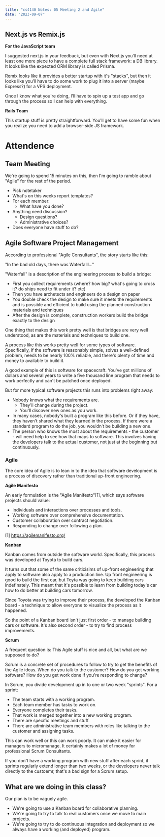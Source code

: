 ```yaml
---
title: "cs4140 Notes: 05 Meeting 2 and Agile"
date: "2023-09-07"
---
```


## Next.js vs Remix.js

**For the JavaScript team**

I suggested next.js in your feedback, but even with Next.js you'll
need at least one more piece to have a complete full stack framework:
a DB library. It looks like the expected ORM library is called Prisma.

Remix looks like it provides a better startup with it's "stacks", but
then it looks like you'll have to do some work to plug it into a
server (maybe Express?) for a VPS deployment.

Once I know what you're doing, I'll have to spin up a test app and go
through the process so I can help with everything.

**Rails Team**

This startup stuff is pretty straightforward. You'll get to have some
fun when you realize you need to add a browser-side JS framework.

# Attendence

## Team Meeting

We're going to spend 15 minutes on this, then I'm going to ramble
about "Agile" for the rest of the period.

 - Pick notetaker
 - What's on this weeks report templates?
 - For each member:
   - What have you done?
 - Anything need discussion? 
   - Design questions?
   - Administrative choices?
 - Does everyone have stuff to do?

## Agile Software Project Management

According to professional "Agile Consultants", the story starts like this:

"In the bad old days, there was Waterfalll..."

"Waterfall" is a description of the engineering process to build a bridge:

 - First you collect requirements (where? how big? what's going to
   cross it? do ships need to fit under it? etc)
 - Then you have archetects and engineers do a design on paper
 - You double check the design to make sure it meets the requirements
   and is possible and efficient to build using the planned
   construction materials and techniques
 - After the design is complete, construction workers build the bridge
   exactly to the design

One thing that makes this work pretty well is that bridges are very
well understood, as are the materials and techniques to build one.

A process like this works pretty well for some types of software.
Specifically, if the software is reasonably simple, solves a
well-defined problem, needs to be nearly 100% reliable, and there's
plenty of time and money to available to build it.

A good example of this is software for spacecraft. You've got millions
of dollars and several years to write a five thousand line program
that needs to work perfectly and can't be patched once deployed.

But for more typical software projects this runs into problems right away:

 - Nobody knows what the requirements are.
   - They'll change during the project.
   - You'll discover new ones as you work.
 - In many cases, nobody's built a program like this before. Or if
   they have, they haven't shared what they learned in the process. If
   there were a standard program to do the job, you wouldn't be
   building a new one.
 - The person who knows the most about the requirements - the
   customer - will need help to see how that maps to software. This
   involves having the developers talk to the actual customer, not
   just at the beginning but continuously.

### Agile

The core idea of Agile is to lean in to the idea that software
development is a process of discovery rather than traditional up-front
engineering.

**Agile Manifesto**

An early formulation is the "Agile Manifesto"[1], which says software
projects should value:

 - Individuals and interactions over processes and tools.
 - Working software over comprehensive documentation.
 - Customer collaboration over contract negotiation.
 - Responding to change over following a plan.
 
[1] https://agilemanifesto.org/

**Kanban**

Kanban comes from outside the software world. Specifically, this
process was developed at Toyota to build cars.

It turns out that some of the same criticisims of up-front engineering
that apply to software also apply to a production line. Up front
engineering is good to build the first car, but Toyta was going to
keep building cars indefinately. This meant that it's possible to
learn from building today's car how to do better at building cars
tomorrow.

Since Toyota was trying to improve their process, the developed the
Kanban board - a technique to allow everyone to visualize the process
as it happened.

So the point of a Kanban board isn't just first order - to manage
building cars or software. It's also second order - to try to find
process improvements.

**Scrum**

A frequent question is: This Agile stuff is nice and all, but what are
we supposed to do?

Scrum is a concrete set of procedures to follow to try to get the
benefits of the Agile ideas. When do you talk to the customer? How do
you get working software? How do you get work done if you're
responding to change?

In Scrum, you divide development up in to one or two week "sprints".
For a sprint:

 - The team starts with a working program.
 - Each team member has tasks to work on.
 - Everyone completes their tasks.
 - That work is merged together into a new working program.
 - There are specific meetings and stuff.
 - There are administrative team members with roles like talking to
   the customer and assigning tasks.
 
This can work well or this can work poorly. It can make it easier for
managers to micromanage. It certainly makes a lot of money for
professional Scrum Consultants.

If you don't have a working program with new stuff after each sprint,
if sprints regularly extend longer than two weeks, or the developers
never talk directly to the custoemr, that's a bad sign for a Scrum
setup.

## What are we doing in this class?

Our plan is to be vaguely agile.

 - We're going to use a Kanban board for collaborative planning. 
 - We're going to try to talk to real customers once we move to
   main projects.
 - We're going to try to do continuous integration and deployment so
   we always have a working (and deployed) program.
